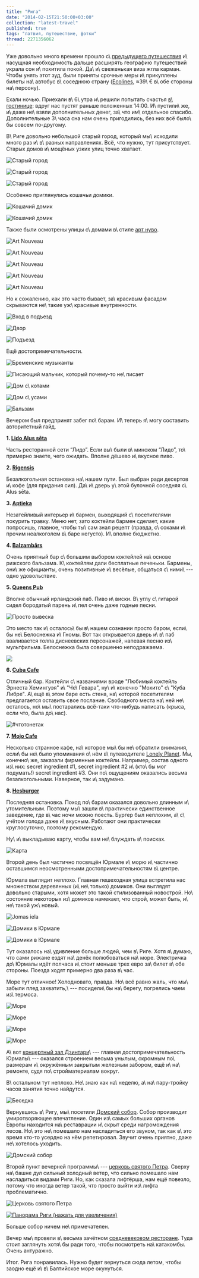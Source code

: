 ```yaml
---
title: "Рига"
date: "2014-02-15T21:50:00+03:00"
collection: "latest-travel"
published: true
tags: "латвия, путешествие, фотки"
thread: 2271356062
---
```


Уже довольно много времени прошло с\ [предыдущего путешествия][oslo] и\ насущная необходимость дальше расширять
географию путешествий украла сон и\ похитила покой. Да\ и\ свеженькая виза жгла карман. Чтобы унять этот зуд, были
приняты срочные меры и\ прикуплены билеты на\ автобус в\ соседнюю страну ([Ecolines], ≈39\ € в\ обе стороны
на\ персону).

Ехали ночью. Приехали в\ 6\ утра и\ решили попытать счастья [в\ гостинице][hotel]: вдруг нас пустят раньше положенных
14:00. И\ пустили\ же, и\ даже не\ взяли дополнительных денег, за\ что им\ отдельное спасибо. Дополнительные 3\ часа сна
нам очень пригодились, без них всё было\ бы совсем по-другому.

В\ Риге довольно небольшой старый город, который мы\ исходили много раз и\ в\ разных направлениях. Всё, что нужно, тут
присутствует. Старых домов и\ мощёных узких улиц точно хватает.

![](/images/travel/2014-02-riga-jurmala/old-town-1.jpg "Старый город")

<!--more-->

![](/images/travel/2014-02-riga-jurmala/old-town-2.jpg "Старый город")

![](/images/travel/2014-02-riga-jurmala/old-town-3.jpg "Старый город")

Особенно приглянулись кошачьи домики.

![](/images/travel/2014-02-riga-jurmala/cats-house-1.jpg "Кошачий домик")

![](/images/travel/2014-02-riga-jurmala/cats-house-2.jpg "Кошачий домик")

Также были осмотрены улицы с\ домами в\ стиле [арт нуво][art-nouveau].

![](/images/travel/2014-02-riga-jurmala/art-nouveau-1.jpg "Art Nouveau")

![](/images/travel/2014-02-riga-jurmala/art-nouveau-2.jpg "Art Nouveau")

![](/images/travel/2014-02-riga-jurmala/art-nouveau-3.jpg "Art Nouveau")

![](/images/travel/2014-02-riga-jurmala/art-nouveau-4.jpg "Art Nouveau")

![](/images/travel/2014-02-riga-jurmala/art-nouveau-5.jpg "Art Nouveau")

Но к сожалению, как это часто бывает, за\ красивым фасадом скрываются не\ такие уж\ красивые внутренности.

![](/images/travel/2014-02-riga-jurmala/backyard-1.jpg "Вход в подъезд")

![](/images/travel/2014-02-riga-jurmala/backyard-2.jpg "Двор")

![](/images/travel/2014-02-riga-jurmala/backyard-3.jpg "Подъезд")

Ещё достопримечательности.

![Бременские музыканты](/images/travel/2014-02-riga-jurmala/musicians-of-bremen.jpg "Бременские музыканты")

![Писающий мальчик, который почему-то не\ писает](/images/travel/2014-02-riga-jurmala/peeing-boy.jpg "Писающий мальчик, который почему-то не писает")

![Дом с\ котами](/images/travel/2014-02-riga-jurmala/house-with-cats.jpg "Дом с котами")

![Дом с\ усами](/images/travel/2014-02-riga-jurmala/house-with-moustache.jpg "Дом с усами")

![Бальзам](/images/travel/2014-02-riga-jurmala/balsam-bottles.jpg "Бальзам")

Вечером был предпринят забег по\ барам. И\ теперь я\ могу составить авторитетный гайд.

**1. [Lido Alus sēta][lido]**

Часть ресторанной сети “Лидо”. Если вы\ были в\ минском “Лидо”, то\ примерно знаете, чего ожидать. Вполне дёшево
и\ вкусное пиво.

**2. [Rigensis][rigensis]**

Безалкогольная остановка на\ нашем пути. Был выбран ради десертов и\ кофе (для придания сил). Да\ и\ дверь у\ этой
булочной соседняя с\ Alus sēta.

**3. [Aptieka][aptieka]**

Незатейливый интерьер и\ бармен, выходящий с\ посетителями покурить травку. Меню нет, зато коктейли бармен сделает,
какие попросишь, главное, чтобы ты\ сам знал рецепт (правда, с\ соками и\ прочим неалкоголем в\ баре негусто). И\ вполне
бюджетно.

**4. [Balzambārs][balzambars]**

Очень приятный бар с\ большим выбором коктейлей на\ основе рижского бальзама. К\ коктейлям дали бесплатные печеньки.
Бармены, они\ же официанты, очень позитивные и\ весёлые, общаться с\ ними\ --- одно удовольствие.

**5. [Queens Pub][queens]**

Вполне обычный ирландский паб. Пиво и\ виски. В\ углу с\ гитарой сидел бородатый парень и\ пел очень даже годные песни.

![Просто вывеска](/images/travel/2014-02-riga-jurmala/queens.jpg "Просто вывеска")

Это место так и\ осталось\ бы в\ нашем сознании просто баром, если\ бы не\ Белоснежка и\ Гномы. Вот так открывается
дверь и\ в\ паб вваливается толпа диснеевских персонажей, напевая песню из\ мультфильма. Белоснежка была совершенно
неподражаема.

![](/images/travel/2014-02-riga-jurmala/snow-white-at-queens-bar.jpg)

**6. [Cuba Cafe][cuba]**

Отличный бар. Коктейли с\ названиями вроде "Любимый коктейль Эрнеста Хемингуэя" и\ "Че\ Гевара", ну\ и\ конечно "Мохито"
с\ "Куба Либре". А\ ещё в\ этом баре есть стена, на\ которой посетителям предлагается оставить свое послание. Свободного
места на\ ней не\ осталось, но\ мы\ постарались всё-таки что-нибудь написать (крыса, если что, была
до\ нас).

![#чтотонетак](/images/travel/2014-02-riga-jurmala/cuba-cafe.jpg "#чтотонетак")

**7. [Mojo Cafe][mojo]**

Несколько странное кафе, на\ которое мы\ бы не\ обратили внимания, если\ бы не\ было упоминания о\ нём в\ путеводителе
[Lonely Planet][lonely-planet]. Мы, конечно\ же, заказали фирменные коктейли. Например, состав одного из\ них: secret
ingredient #1, secret ingredient #2 и\ (кто\ бы мог подумать!) secret ingredient #3. Они по\ ощущениям оказались весьма
безалкогольными. Наверное, так и\ задумано.

**8. [Hesburger][burger]**

Последняя остановка. Поход по\ барам оказался довольно длинным и\ утомительным. Поэтому мы\ зашли в\ практически
единственное заведение, где в\ час ночи можно поесть. Бургер был неплохим, а\ с\ учётом голода даже и\ вкусным. Работают
они практически круглосуточно, поэтому рекомендую.

Ну\ и\ выкладываю карту, чтобы вам не\ блуждать в\ поисках.

![Карта](/images/travel/2014-02-riga-jurmala/map.png "Карта")

Второй день был частично посвящён Юрмале и\ морю и\ частично оставшимся неосмотренными достопримечательностям в\ центре.

Юрмала выглядит неплохо. Главная пешеходная улица встретила нас множеством деревянных (и\ не\ только) домиков. Они
выглядят довольно старыми, хотя может это такой стилизованный новострой. Но\ состояние некоторых из\ домиков намекает,
что строй, может быть, и\ не\ такой уж\ новый.

![Jomas iela](/images/travel/2014-02-riga-jurmala/jurmala-street.jpg "Jomas iela")

![](/images/travel/2014-02-riga-jurmala/jurmala-house-1.jpg "Домики в Юрмале")

![](/images/travel/2014-02-riga-jurmala/jurmala-house-2.jpg "Домики в Юрмале")

Тут оказалось на\ удивление больше людей, чем в\ Риге. Хотя я\ думаю, что сами рижане ездят на\ денёк полюбоваться
на\ море. Электричка до\ Юрмалы идёт полчаса и\ стоит меньше трех евро за\ билет в\ обе стороны. Поезда ходят примерно
два раза в\ час.

Море тут отличное! Холодновато, правда. Но\ всё равно жаль, что мы\ забыли плед захватить,\ --- посидели\ бы
на\ берегу, погрелись чаем из\ термоса.

![](/images/travel/2014-02-riga-jurmala/sea-1.jpg "Море")

![](/images/travel/2014-02-riga-jurmala/sea-2.jpg "Море")

![](/images/travel/2014-02-riga-jurmala/sea-3.jpg "Море")

![](/images/travel/2014-02-riga-jurmala/sea-4.jpg "Море")

А\ вот [концертный зал Дзинтари][dzintaru]\ --- главная достопримечательность Юрмалы\ --- оказался строением весьма
унылым, скромным по\ размерам и\ окружённым закрытым железным забором, ещё и\ на\ ремонте, судя по\ стройматериалам
вокруг.

В\ остальном тут неплохо. Не\ знаю как на\ неделю, а\ на\ пару-тройку часов занятия точно найдутся.

![Беседка](/images/travel/2014-02-riga-jurmala/jurmala-alcove.jpg "Беседка")

Вернувшись в\ Ригу, мы\ посетили [Домский собор][dom]. Собор производит умиротворяющее впечатление. Один из\ самых
больших органов Европы находится на\ реставрации и\ скрыт среди нагромождения лесов. Но\ это не\ помешало нам
насладиться его звуком, так как в\ это время кто-то усердно на нём репетировал. Звучит очень приятно, даже
не\ хотелось уходить.

![Домский собор](/images/travel/2014-02-riga-jurmala/cathedral.jpg "Домский собор")

Второй пункт вечерней программы\ --- [церковь святого Петра][peter]. Сверху на\ башне дул сильный холодный ветер, что
сильно помешало нам насладиться видами Риги. Но, как сказала лифтёрша, нам ещё повезло, потому что иногда ветер такой,
что просто выйти из\ лифта проблематично.

![Церковь святого Петра](/images/travel/2014-02-riga-jurmala/church.jpg "Церковь святого Петра")

[![Панорама Риги (нажать для увеличения)](/images/travel/2014-02-riga-jurmala/top-view.jpg)](/images/travel/2014-02-riga-jurmala/top-view-full.jpg "Панорама Риги")

Больше собор ничем не\ примечателен.

Вечер мы\ провели в\ весьма зачётном [средневековом ресторане][rozengrals]. Туда стоит заглянуть хотя\ бы ради того,
чтобы посмотреть на\ катакомбы. Очень антуражно.

Итог. Рига понравилась. Нужно будет вернуться сюда летом, чтобы заодно ещё и\ в\ Балтийское море окунуться.

[aptieka]: http://4sq.com/aBnZNd
[art-nouveau]: http://ru.wikipedia.org/wiki/%D0%9C%D0%BE%D0%B4%D0%B5%D1%80%D0%BD
[balzambars]: http://4sq.com/9Znrqb
[burger]: http://4sq.com/9TLaue
[cuba]: http://4sq.com/asphh1
[dom]: http://ru.wikipedia.org/wiki/%D0%94%D0%BE%D0%BC%D1%81%D0%BA%D0%B8%D0%B9_%D1%81%D0%BE%D0%B1%D0%BE%D1%80_(%D0%A0%D0%B8%D0%B3%D0%B0)
[dzintaru]: http://ru.wikipedia.org/wiki/%D0%94%D0%B7%D0%B8%D0%BD%D1%82%D0%B0%D1%80%D0%B8_(%D0%BA%D0%BE%D0%BD%D1%86%D0%B5%D1%80%D1%82%D0%BD%D1%8B%D0%B9_%D0%B7%D0%B0%D0%BB)
[Ecolines]: http://ecolines.net/
[hotel]: http://www.booking.com/hotel/lv/radi-un-draugi.html
[lido]: http://4sq.com/cBUiqN
[lonely-planet]: /post/lonely-planet-2/
[mojo]: http://4sq.com/bJlcY7
[oslo]: /post/oslo/
[peter]: http://ru.wikipedia.org/wiki/%D0%A6%D0%B5%D1%80%D0%BA%D0%BE%D0%B2%D1%8C_%D0%A1%D0%B2%D1%8F%D1%82%D0%BE%D0%B3%D0%BE_%D0%9F%D0%B5%D1%82%D1%80%D0%B0_(%D0%A0%D0%B8%D0%B3%D0%B0)
[rigensis]: http://4sq.com/gY6pWc
[rozengrals]: http://4sq.com/ct1bPN
[queens]: http://4sq.com/qiwZ35
